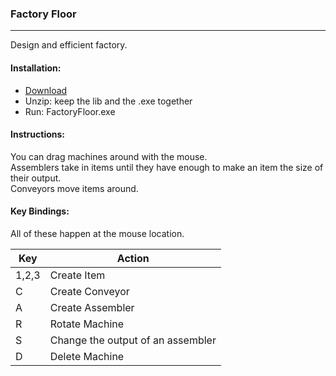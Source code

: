 ### Factory Floor
---
Design and efficient factory.

#### Installation:
- [Download](https://github.com/qhenckel/FactoryFloor/blob/master/Demo.zip?raw=true)
- Unzip: keep the lib and the .exe together
- Run: FactoryFloor.exe

#### Instructions:
You can drag machines around with the mouse.  
Assemblers take in items until they have enough to make an item the size of their output.  
Conveyors move items around.  

#### Key Bindings:
All of these happen at the mouse location.

| Key   | Action                            |
|-------|-----------------------------------|
| 1,2,3 | Create Item                       |
|   C   | Create Conveyor                   |
|   A   | Create Assembler                  | 
|   R   | Rotate Machine                    |
|   S   | Change the output of an assembler |
|   D   | Delete Machine                    |
